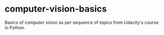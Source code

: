 # computer-vision-basics
Basics of computer vision as per sequence of topics from Udacity's course in Python.
